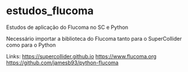 # estudos_flucoma
Estudos de aplicação do Flucoma no SC e Python

Necessário importar a biblioteca do Flucoma tanto para o SuperCollider como para o Python

Links:
https://supercollider.github.io
https://www.flucoma.org
https://github.com/jamesb93/python-flucoma
